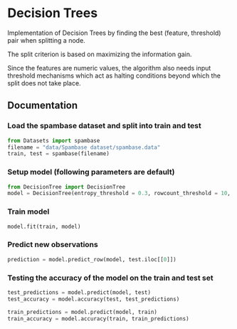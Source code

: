 
# Decision Trees

Implementation of Decision Trees by finding the best (feature, threshold) pair when splitting a node.

The split criterion is based on maximizing the information gain.

Since the features are numeric values, the algorithm also needs input threshold mechanisms which act as halting conditions beyond which the split does not take place.

## Documentation

### Load the spambase dataset and split into train and test


```python
from Datasets import spambase
filename = "data/Spambase dataset/spambase.data"
train, test = spambase(filename)
```

### Setup model (following parameters are default)


```python
from DecisionTree import DecisionTree
model = DecisionTree(entropy_threshold = 0.3, rowcount_threshold = 10, depth_threshold = 7)
```

### Train model


```python
model.fit(train, model)
```

### Predict new observations


```python
prediction = model.predict_row(model, test.iloc[[0]])
```

### Testing the accuracy of the model on the train and test set


```python
test_predictions = model.predict(model, test)
test_accuracy = model.accuracy(test, test_predictions)

train_predictions = model.predict(model, train)
train_accuracy = model.accuracy(train, train_predictions)
```
